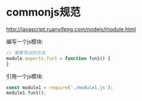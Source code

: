 # commonjs规范


http://javascript.ruanyifeng.com/nodejs/module.html


编写一个js模块:

```js
// 需要导出的方法
module.exports.fun1 = function fun1() {
}
```

引用一个js模块:

```js
const module1 = require('./module1.js');
module1.fun1();
```
